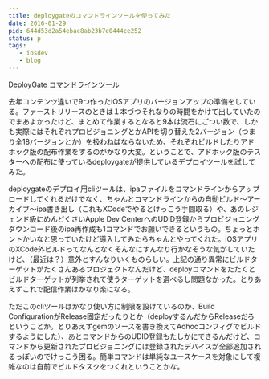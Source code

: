 ```yaml
---
title: deploygateのコマンドラインツールを使ってみた
date: 2016-01-29
pid: 644d53d2a54ebac8ab23b7e0444ce252
status: p
tags:
   - iosdev
   - blog
---
```


[DeployGate コマンドラインツール][1]

去年コンテンツ違いで9つ作ったiOSアプリのバージョンアップの準備をしている。ファーストリリースのときは１本づつそれなりの時間をかけて出していたのでまあよかったけど、まとめて作業するとなると9本は流石にごつい数で、しかも実際にはそれぞれプロビジョニングとかAPIを切り替えた2バージョン（つまり全18バージョンとか）を扱わねばならないため、それぞれビルドしたりアドホック版の配布作業をするのがかなり大変。ということで、アドホック版のテスターへの配布に使っているdeploygateが提供しているデプロイツールを試してみた。

deploygateのデプロイ用cliツールは、ipaファイルをコマンドラインからアップロードしてくれるだけでなく、ちゃんとコマンドラインからの自動ビルド〜アーカイブ〜ipa書き出し（これもXCodeでやるとけっこう手間取る）や、あのレジェンド級にめんどくさいApple Dev CenterへのUDID登録からプロビジョニングダウンロード後のipa再作成も1コマンドでお願いできるというもの。ちょっとホントかいなと思っていたけど導入してみたらちゃんとやってくれた。iOSアプリのXCode外ビルドってなんとなくそんなにすんなり行かなそうな気がしていたけど、（最近は？）意外とすんなりいくものらしい。上記の通り異常にビルドターゲットがたくさんあるプロジェクトなんだけど、deployコマンドをたたくとビルドターゲットが列挙されて使うターゲットを選べるし問題なかった。とりあえずこれで配信作業はかなり楽になる。

ただこのcliツールはかなり使い方に制限を設けているのか、Build ConfigurationがRelease固定だったりとか（deployするんだからReleaseだろということか。とりあえずgemのソースを書き換えてAdhocコンフィグでビルドするようにした）、あとコマンドからのUDID登録もたしかにできるんだけど、コマンドから更新されたプロビジョニングには登録されたデバイスが全部追加されるっぽいのでけっこう困る。簡単コマンドは単純なユースケースを対象にして複雑なのは自前でビルドタスクをつくれということかな。

[1]:	https://deploygate.com/docs?locale=ja